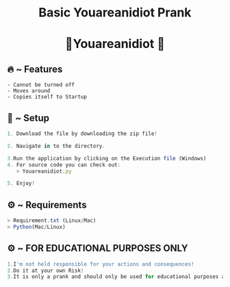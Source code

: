 <h1 align="center">
  Basic Youareanidiot Prank
</h1>

<h1 align="center">🚀Youareanidiot 🚀</h1>

## 🔥 ~ Features
```
- Cannot be turned off
- Moves around
- Copies itself to Startup
```



  
## 🚀 ~ Setup

```ts
1. Download the file by downloading the zip file!

2. Navigate in to the directory.

3.Run the application by clicking on the Execution file (Windows)
4. For source code you can check out:
   > Youareanidiot.py

5. Enjoy!
```


## ⚙️ ~ Requirements
```ts
> Requirement.txt (Linux/Mac)
> Python(Mac/Linux)
```

## ⚙️ ~ FOR EDUCATIONAL PURPOSES ONLY
```ts
1.I'm not held responsible for your actions and consequences!
2.Do it at your own Risk!
3.It is only a prank and should only be used for educational purposes and with the consent of the person!
```
